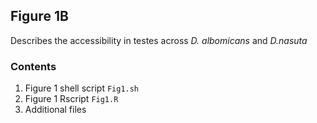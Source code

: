 ## Figure 1B
Describes the accessibility in testes across *D. albomicans* and *D.nasuta* 

### Contents
  1. Figure 1 shell script `Fig1.sh`
  2. Figure 1 Rscript `Fig1.R`
  3. Additional files
